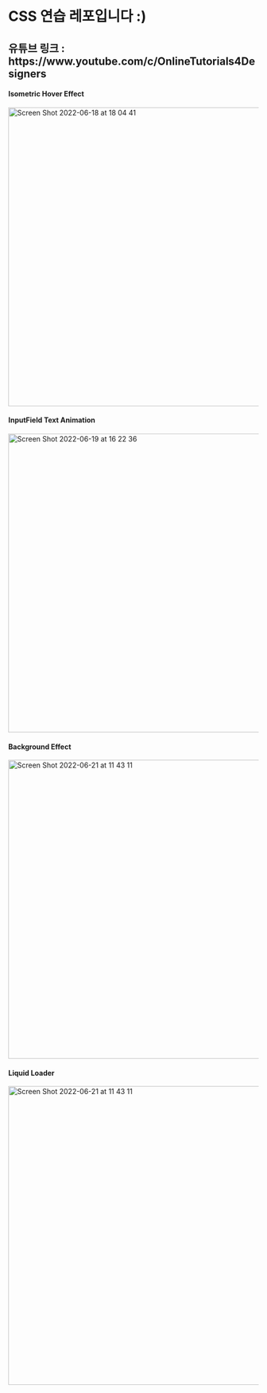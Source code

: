 <h1> CSS 연습 레포입니다 :) </h1>
<h2> 유튜브 링크 : https://www.youtube.com/c/OnlineTutorials4Designers </h2>

<h4> Isometric Hover Effect</h4>
<img width="600" alt="Screen Shot 2022-06-18 at 18 04 41" src="https://user-images.githubusercontent.com/100202039/174705757-1bd0b821-a5cb-4747-87b2-5fbe5e60faed.png">

<h4> InputField Text Animation</h4>
<img width="600" alt="Screen Shot 2022-06-19 at 16 22 36" src="https://user-images.githubusercontent.com/100202039/174705771-a4b68dac-2d28-4afe-92ef-d3df7c43a58c.png">

<h4> Background Effect</h4>
<img width="600" alt="Screen Shot 2022-06-21 at 11 43 11" src="https://user-images.githubusercontent.com/100202039/174705778-8368bdc4-9794-4e47-896b-7efdd2c069c1.png">


<h4> Liquid Loader</h4>
<img width="600" alt="Screen Shot 2022-06-21 at 11 43 11" src="https://user-images.githubusercontent.com/100202039/174705778-8368bdc4-9794-4e47-896b-7efdd2c069c1.png">

